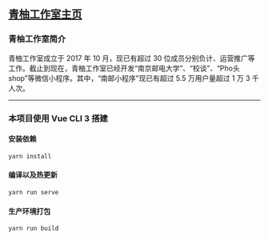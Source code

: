 ## [青柚工作室主页](https://qingyou.njupt.edu.cn)

### 青柚工作室简介

  青柚工作室成立于 2017 年 10 月，现已有超过 30 位成员分别负计、运营推广等工作。截止到现在，青柚工作室已经开发“南京邮电大学”、“校谈”、“Pho头shop”等微信小程序。其中，“南邮小程序”现已有超过 5.5 万用户量超过 1 万 3 千人次。

---

### 本项目使用 Vue CLI 3 搭建

#### 安装依赖
```
yarn install
```

#### 编译以及热更新
```
yarn run serve
```

#### 生产环境打包
```
yarn run build
```
